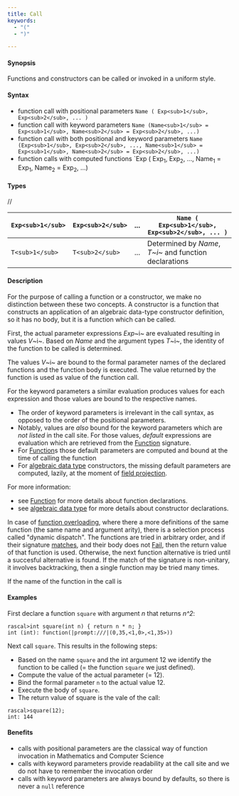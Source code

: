 ```yaml
---
title: Call
keywords:
  - "("
  - ")"

---
```


#### Synopsis

Functions and constructors can be called or invoked in a uniform style.

#### Syntax

* function call with positional parameters `Name ( Exp<sub>1</sub>, Exp<sub>2</sub>, ... )`
* function call with keyword parameters `Name (Name<sub>1</sub> = Exp<sub>1</sub>, Name<sub>2</sub> = Exp<sub>2</sub>, ...)`
* function call with both positional and keyword parameters `Name (Exp<sub>1</sub>, Exp<sub>2</sub>, ..., Name<sub>1</sub> = Exp<sub>1</sub>, Name<sub>2</sub> = Exp<sub>2</sub>, ...)`
* function calls with computed functions `Exp ( Exp<sub>1</sub>, Exp<sub>2</sub>, ..., Name<sub>1</sub> = Exp<sub>1</sub>, Name<sub>2</sub> = Exp<sub>2</sub>, ...) 

#### Types

//

| `Exp<sub>1</sub>`  | `Exp<sub>2</sub>` | ... | `Name ( Exp<sub>1</sub>, Exp<sub>2</sub>, ... )`  |
| --- | --- | --- | --- |
| `T<sub>1</sub>`    | `T<sub>2</sub>`   | ... | Determined by _Name_, _T~i~_ and function declarations  |


#### Description

For the purpose of calling a function or a constructor, we make no distinction between these two concepts.
A constructor is a function that constructs an application of an algebraic data-type constructor definition,
so it has no body, but it is a function which can be called.

First, the actual parameter expressions _Exp_~i~ are evaluated resulting in values _V_~i~.
Based on _Name_ and the argument types _T_~i~, the identity of the function to be called is determined.

The values _V_~i~ are bound to the formal parameter names of the 
declared functions and the function body is executed.
The value returned by the function is used as value of the function call.

For the keyword parameters a similar evaluation produces values for each expression and those values
are bound to the respective names. 
* The order of keyword parameters is irrelevant in the call syntax, as opposed to the order of the positional parameters. 
* Notably, values are _also_ bound for the keyword parameters which are _not listed_ in the call site. For those values, _default_ expressions are evaluation which are retrieved from the [Function](../../../Rascal/Declarations/Function) signature. 
* For [Function](../../../Rascal/Declarations/Function)s those default parameters are computed and bound at the time of calling the function
* For [algebraic data type](../../../Rascal/Declarations/AlgebraicDataType) constructors, the missing default parameters are computed, lazily, at the moment of [field projection](../../../Rascal/Expressions/Operators/FieldProjection).

For more information:
* see [Function](../../../Rascal/Declarations/Function) for more details about function declarations.
* see [algebraic data type](../../../Rascal/Declarations/AlgebraicDataType) for more details about constructor declarations.

In case of [function overloading](../../../Rascal/Declarations/Function), where there a more definitions of the same function (the same name and argument arity), there is a selection process called "dynamic dispatch". The functions are tried in arbitrary order,
and if their signature [matches](../../../RascalConcepts/PatternMatching), and their body does not [Fail](../../../Rascal/Statements/Fail), then the return value of that function is used. Otherwise, the next function alternative is tried until a succesful alternative is found. 
If the match of the signature is non-unitary, it involves backtracking, then a single function
may be tried many times.

If the name of the function in the call is

#### Examples

First declare a function `square` with argument _n_ that returns _n^2_:

```rascal-shell
rascal>int square(int n) { return n * n; }
int (int): function(|prompt:///|(0,35,<1,0>,<1,35>))
```

Next call `square`. This results in the following steps:

* Based on the name `square` and the int argument 12 we identify the function to be called
  (= the function `square` we just defined).
* Compute the value of the actual parameter (= 12).
* Bind the formal parameter `n` to the actual value 12.
* Execute the body of `square`.
* The return value of square is the vale of the call:


```rascal-shell
rascal>square(12);
int: 144
```

#### Benefits

* calls with positional parameters are the classical way of function invocation in Mathematics and Computer Science
* calls with keyword parameters provide readability at the call site and we do not have to remember the invocation order
* calls with keyword parameters are always bound by defaults, so there is never a `null` reference


